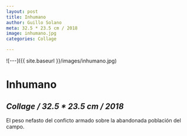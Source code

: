 ```yaml
---
layout: post
title: Inhumano
author: Guillo Solano
meta: 32.5 * 23.5 cm / 2018
image: inhumano.jpg
categories: Collage

---
```


![---]({{ site.baseurl }}/images/inhumano.jpg)

# Inhumano
## _Collage / 32.5 * 23.5 cm / 2018_

El peso nefasto del conficto armado sobre la abandonada población del campo.
